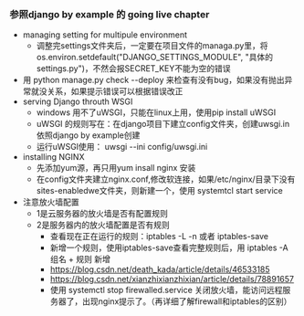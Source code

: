### 参照django by example 的 **going live** chapter

- managing setting for multipule environment 
    - 调整完settings文件夹后，一定要在项目文件的managa.py里，将os.environ.setdefault("DJANGO_SETTINGS_MODULE", "具体的settings.py")，不然会报SECRET_KEY不能为空的错误
- 用 python manage.py check --deploy 来检查有没有bug，如果没有抛出异常就没关系，如果提示错误可以根据错误改正
- serving Django throuth WSGI
    - windows 用不了uWSGI，只能在linux上用，使用pip install uWSGI
    - uWSGI 的规则写在：在django项目下建立config文件夹，创建uwsgi.in依照django by example创建
    - 运行uWSGI使用： uwsgi --ini config/uwsgi.ini
- installing NGINX
    - 先添加yum源，再只用yum insall nginx 安装
    - 在config文件夹建立nginx.conf,修改软连接，如果/etc/nginx/目录下没有sites-enabledwe文件夹，则新建一个，使用 systemtcl start service
- 注意放火墙配置
    - 1是云服务器的放火墙是否有配置规则
    - 2是服务器内的放火墙配置是否有规则
        - 查看现在正在运行的规则：iptables -L -n 或者 iptables-save
        - 新增一个规则，使用iptables-save查看完整规则后，用 iptables -A 组名 + 规则 新增
        - https://blog.csdn.net/death_kada/article/details/46533185
        - https://blog.csdn.net/xianzhixianzhixian/article/details/78891657
        - 使用 systemctl stop firewalled.service 关闭放火墙，能访问远程服务器了，出现nginx提示了。（再详细了解firewall和iptables的区别）